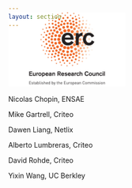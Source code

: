 ```yaml
---
layout: section
---
```


<section id="logo" class="container" style='padding-top:0rem; margin-top:-0rem;'>
   
   <div class='row col-md-3 col-xs-12' style='margin-top:-3rem;' >
      <img  height="150"  src="/img/logo_ERC.jpeg" alt="logo">
   </div>

</section>


Nicolas Chopin, ENSAE

Mike Gartrell, Criteo

Dawen Liang, Netlix

Alberto Lumbreras, Criteo

David Rohde, Criteo

Yixin Wang, UC Berkley
